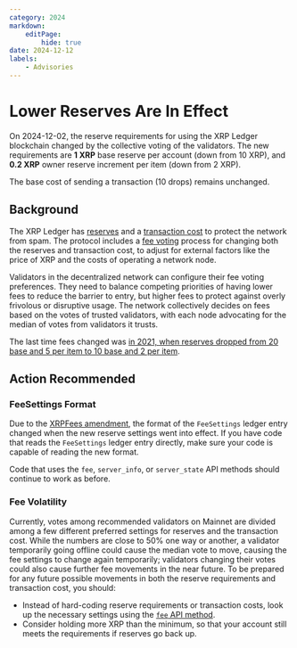 ```yaml
---
category: 2024
markdown:
    editPage:
        hide: true
date: 2024-12-12
labels:
    - Advisories
---
```

# Lower Reserves Are In Effect

On 2024-12-02, the reserve requirements for using the XRP Ledger blockchain changed by the collective voting of the validators. The new requirements are **1 XRP** base reserve per account (down from 10 XRP), and **0.2 XRP** owner reserve increment per item (down from 2 XRP).

The base cost of sending a transaction (10 drops) remains unchanged.

## Background

The XRP Ledger has [reserves](../../docs/concepts/accounts/reserves.md) and a [transaction cost](../../docs/concepts/transactions/transaction-cost.md) to protect the network from spam. The protocol includes a [fee voting](../../docs/concepts/consensus-protocol/fee-voting.md) process for changing both the reserves and transaction cost, to adjust for external factors like the price of XRP and the costs of operating a network node.

Validators in the decentralized network can configure their fee voting preferences. They need to balance competing priorities of having lower fees to reduce the barrier to entry, but higher fees to protect against overly frivolous or disruptive usage. The network collectively decides on fees based on the votes of trusted validators, with each node advocating for the median of votes from validators it trusts.

The last time fees changed was [in 2021, when reserves dropped from 20 base and 5 per item to 10 base and 2 per item](../2021/reserves-lowered.md).

## Action Recommended

### FeeSettings Format

Due to the [XRPFees amendment](../../resources/known-amendments.md#xrpfees), the format of the `FeeSettings` ledger entry changed when the new reserve settings went into effect. If you have code that reads the `FeeSettings` ledger entry directly, make sure your code is capable of reading the new format.

Code that uses the `fee`, `server_info`, or `server_state` API methods should continue to work as before.

### Fee Volatility

Currently, votes among recommended validators on Mainnet are divided among a few different preferred settings for reserves and the transaction cost. While the numbers are close to 50% one way or another, a validator temporarily going offline could cause the median vote to move, causing the fee settings to change again temporarily; validators changing their votes could also cause further fee movements in the near future. To be prepared for any future possible movements in both the reserve requirements and transaction cost, you should:

- Instead of hard-coding reserve requirements or transaction costs, look up the necessary settings using the [`fee` API method](../../docs/references/http-websocket-apis/public-api-methods/server-info-methods/fee.md).
- Consider holding more XRP than the minimum, so that your account still meets the requirements if reserves go back up.
